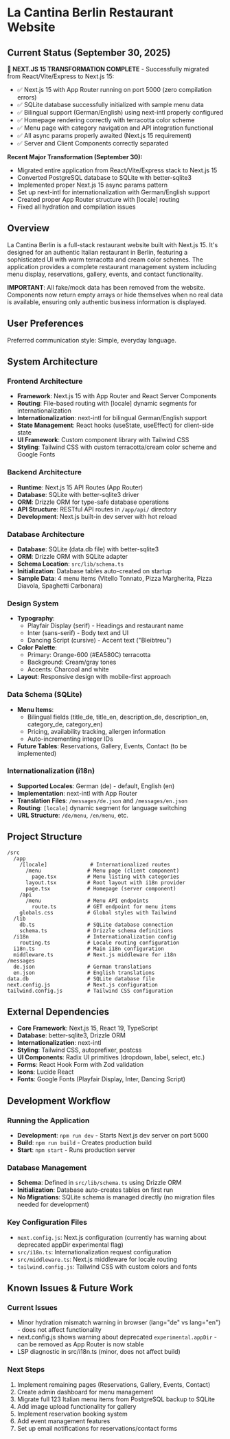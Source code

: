 # La Cantina Berlin Restaurant Website

## Current Status (September 30, 2025)

**🎉 NEXT.JS 15 TRANSFORMATION COMPLETE** - Successfully migrated from React/Vite/Express to Next.js 15:
- ✅ Next.js 15 with App Router running on port 5000 (zero compilation errors)
- ✅ SQLite database successfully initialized with sample menu data
- ✅ Bilingual support (German/English) using next-intl properly configured
- ✅ Homepage rendering correctly with terracotta color scheme
- ✅ Menu page with category navigation and API integration functional
- ✅ All async params properly awaited (Next.js 15 requirement)
- ✅ Server and Client Components correctly separated

**Recent Major Transformation (September 30):**
- Migrated entire application from React/Vite/Express stack to Next.js 15
- Converted PostgreSQL database to SQLite with better-sqlite3
- Implemented proper Next.js 15 async params pattern
- Set up next-intl for internationalization with German/English support
- Created proper App Router structure with [locale] routing
- Fixed all hydration and compilation issues

## Overview

La Cantina Berlin is a full-stack restaurant website built with Next.js 15. It's designed for an authentic Italian restaurant in Berlin, featuring a sophisticated UI with warm terracotta and cream color schemes. The application provides a complete restaurant management system including menu display, reservations, gallery, events, and contact functionality.

**IMPORTANT**: All fake/mock data has been removed from the website. Components now return empty arrays or hide themselves when no real data is available, ensuring only authentic business information is displayed.

## User Preferences

Preferred communication style: Simple, everyday language.

## System Architecture

### Frontend Architecture
- **Framework**: Next.js 15 with App Router and React Server Components
- **Routing**: File-based routing with [locale] dynamic segments for internationalization
- **Internationalization**: next-intl for bilingual German/English support
- **State Management**: React hooks (useState, useEffect) for client-side state
- **UI Framework**: Custom component library with Tailwind CSS
- **Styling**: Tailwind CSS with custom terracotta/cream color scheme and Google Fonts

### Backend Architecture
- **Runtime**: Next.js 15 API Routes (App Router)
- **Database**: SQLite with better-sqlite3 driver
- **ORM**: Drizzle ORM for type-safe database operations
- **API Structure**: RESTful API routes in `/app/api/` directory
- **Development**: Next.js built-in dev server with hot reload

### Database Architecture
- **Database**: SQLite (data.db file) with better-sqlite3
- **ORM**: Drizzle ORM with SQLite adapter
- **Schema Location**: `src/lib/schema.ts`
- **Initialization**: Database tables auto-created on startup
- **Sample Data**: 4 menu items (Vitello Tonnato, Pizza Margherita, Pizza Diavola, Spaghetti Carbonara)

### Design System
- **Typography**: 
  - Playfair Display (serif) - Headings and restaurant name
  - Inter (sans-serif) - Body text and UI
  - Dancing Script (cursive) - Accent text ("Bleibtreu")
- **Color Palette**: 
  - Primary: Orange-600 (#EA580C) terracotta
  - Background: Cream/gray tones
  - Accents: Charcoal and white
- **Layout**: Responsive design with mobile-first approach

### Data Schema (SQLite)
- **Menu Items**: 
  - Bilingual fields (title_de, title_en, description_de, description_en, category_de, category_en)
  - Pricing, availability tracking, allergen information
  - Auto-incrementing integer IDs
- **Future Tables**: Reservations, Gallery, Events, Contact (to be implemented)

### Internationalization (i18n)
- **Supported Locales**: German (de) - default, English (en)
- **Implementation**: next-intl with App Router
- **Translation Files**: `/messages/de.json` and `/messages/en.json`
- **Routing**: `[locale]` dynamic segment for language switching
- **URL Structure**: `/de/menu`, `/en/menu`, etc.

## Project Structure

```
/src
  /app
    /[locale]              # Internationalized routes
      /menu               # Menu page (client component)
        page.tsx          # Menu listing with categories
      layout.tsx          # Root layout with i18n provider
      page.tsx            # Homepage (server component)
    /api
      /menu               # Menu API endpoints
        route.ts          # GET endpoint for menu items
    globals.css           # Global styles with Tailwind
  /lib
    db.ts                 # SQLite database connection
    schema.ts             # Drizzle schema definitions
  /i18n                   # Internationalization config
    routing.ts            # Locale routing configuration
  i18n.ts                 # Main i18n configuration
  middleware.ts           # Next.js middleware for i18n
/messages
  de.json                 # German translations
  en.json                 # English translations
data.db                   # SQLite database file
next.config.js            # Next.js configuration
tailwind.config.js        # Tailwind CSS configuration
```

## External Dependencies

- **Core Framework**: Next.js 15, React 19, TypeScript
- **Database**: better-sqlite3, Drizzle ORM
- **Internationalization**: next-intl
- **Styling**: Tailwind CSS, autoprefixer, postcss
- **UI Components**: Radix UI primitives (dropdown, label, select, etc.)
- **Forms**: React Hook Form with Zod validation
- **Icons**: Lucide React
- **Fonts**: Google Fonts (Playfair Display, Inter, Dancing Script)

## Development Workflow

### Running the Application
- **Development**: `npm run dev` - Starts Next.js dev server on port 5000
- **Build**: `npm run build` - Creates production build
- **Start**: `npm start` - Runs production server

### Database Management
- **Schema**: Defined in `src/lib/schema.ts` using Drizzle ORM
- **Initialization**: Database auto-creates tables on first run
- **No Migrations**: SQLite schema is managed directly (no migration files needed for development)

### Key Configuration Files
- `next.config.js`: Next.js configuration (currently has warning about deprecated appDir experimental flag)
- `src/i18n.ts`: Internationalization request configuration
- `src/middleware.ts`: Next.js middleware for locale routing
- `tailwind.config.js`: Tailwind CSS with custom colors and fonts

## Known Issues & Future Work

### Current Issues
- Minor hydration mismatch warning in browser (lang="de" vs lang="en") - does not affect functionality
- next.config.js shows warning about deprecated `experimental.appDir` - can be removed as App Router is now stable
- LSP diagnostic in src/i18n.ts (minor, does not affect build)

### Next Steps
1. Implement remaining pages (Reservations, Gallery, Events, Contact)
2. Create admin dashboard for menu management
3. Migrate full 123 Italian menu items from PostgreSQL backup to SQLite
4. Add image upload functionality for gallery
5. Implement reservation booking system
6. Add event management features
7. Set up email notifications for reservations/contact forms